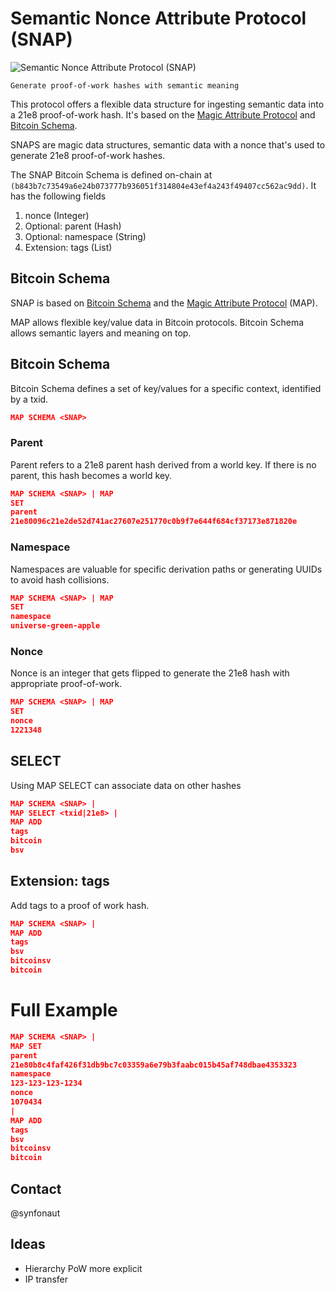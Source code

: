 # Semantic Nonce Attribute Protocol (SNAP)

![Semantic Nonce Attribute Protocol (SNAP)](https://media.giphy.com/media/13sJFV64YRIc1y/giphy.gif)

`Generate proof-of-work hashes with semantic meaning`

This protocol offers a flexible data structure for ingesting semantic data into a 21e8 proof-of-work hash. It's based on the [Magic Attribute Protocol](https://github.com/rohenaz/MAP/tree/v2) and [Bitcoin Schema](https://github.com/synfonaut/MAP/blob/v2/README.md#map-schema).

SNAPS are magic data structures, semantic data with a nonce that's used to generate 21e8 proof-of-work hashes.

The SNAP Bitcoin Schema is defined on-chain at `(b843b7c73549a6e24b073777b936051f314804e43ef4a243f49407cc562ac9dd)`. It has the following fields
1. nonce (Integer)
2. Optional: parent (Hash)
3. Optional: namespace (String)
4. Extension: tags (List)

## Bitcoin Schema

SNAP is based on [Bitcoin Schema](https://github.com/synfonaut/MAP/blob/v2/README.md#map-schema) and the [Magic Attribute Protocol](https://github.com/rohenaz/MAP/tree/v2) (MAP).

MAP allows flexible key/value data in Bitcoin protocols. Bitcoin Schema allows semantic layers and meaning on top.

## Bitcoin Schema

Bitcoin Schema defines a set of key/values for a specific context, identified by a txid.

```json
MAP SCHEMA <SNAP>
```

### Parent

Parent refers to a 21e8 parent hash derived from a world key. If there is no parent, this hash becomes a world key.

```json
MAP SCHEMA <SNAP> | MAP
SET
parent
21e80096c21e2de52d741ac27607e251770c0b9f7e644f684cf37173e871820e
```

### Namespace

Namespaces are valuable for specific derivation paths or generating UUIDs to avoid hash collisions.

```json
MAP SCHEMA <SNAP> | MAP
SET
namespace
universe-green-apple
```

### Nonce

Nonce is an integer that gets flipped to generate the 21e8 hash with appropriate proof-of-work.

```json
MAP SCHEMA <SNAP> | MAP
SET
nonce
1221348
```

## SELECT

Using MAP SELECT can associate data on other hashes

```json
MAP SCHEMA <SNAP> |
MAP SELECT <txid|21e8> |
MAP ADD
tags
bitcoin
bsv
```

## Extension: tags

Add tags to a proof of work hash.

```json
MAP SCHEMA <SNAP> | 
MAP ADD
tags
bsv
bitcoinsv
bitcoin
```

# Full Example

```json
MAP SCHEMA <SNAP> |
MAP SET
parent
21e80b8c4faf426f31db9bc7c03359a6e79b3faabc015b45af748dbae4353323
namespace
123-123-123-1234
nonce
1070434
|
MAP ADD
tags
bsv
bitcoinsv
bitcoin
```

## Contact

@synfonaut

## Ideas
* Hierarchy PoW more explicit
* IP transfer

